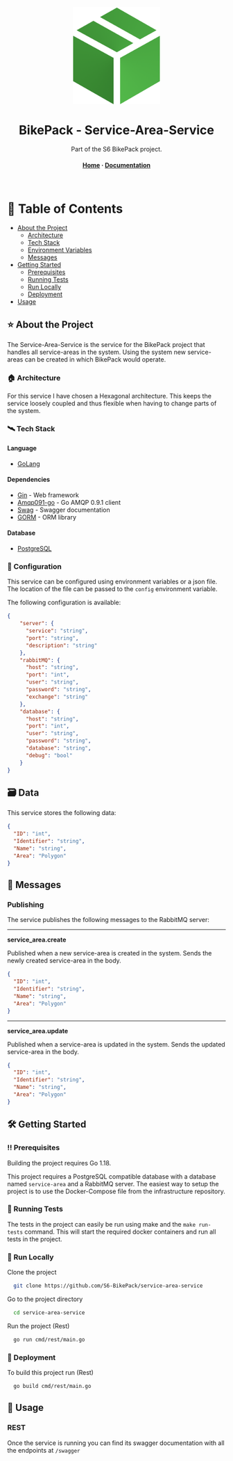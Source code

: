<div align="center">

  <img src="assets/logo.png" alt="logo" width="200" height="auto" />
  <h1>BikePack - Service-Area-Service</h1>

  <p>
    Part of the S6 BikePack project.
  </p>


<!-- Badges -->
<p>

</p>

<h4>
    <a href="https://github.com/S6-BikePack">Home</a>
  <span> · </span>
    <a href="https://github.com/S6-BikePack/service-area-service#-about-the-project">Documentation</a>
  </h4>
</div>

<br />

<!-- Table of Contents -->
# 📓 Table of Contents

- [About the Project](#-about-the-project)
    * [Architecture](#-architecture)
    * [Tech Stack](#%EF%B8%8F-tech-stack)
    * [Environment Variables](#-configuration)
    * [Messages](#-messages)
- [Getting Started](%EF%B8%8F-getting-started)
    * [Prerequisites](%EF%B8%8F-prerequisites)
    * [Running Tests](#-running-tests)
    * [Run Locally](#-run-locally)
    * [Deployment](#-deployment)
- [Usage](#-usage)




<!-- About the Project -->
## ⭐ About the Project

The Service-Area-Service is the service for the BikePack project that handles all service-areas in the system.
Using the system new service-areas can be created in which BikePack would operate.

<!-- Architecture -->
### 🏠 Architecture
For this service I have chosen a Hexagonal architecture. This keeps the service loosely coupled and thus flexible when having to change parts of the system.


<!-- TechStack -->
### 🛰️ Tech Stack
#### Language
  <ul>
    <li><a href="https://go.dev/">GoLang</a></li>
</ul>

#### Dependencies
  <ul>
    <li><a href="https://github.com/gin-gonic/gin">Gin</a><span> - Web framework</span></li>
    <li><a href="https://github.com/gin-gonic/gin">Amqp091-go</a><span> - Go AMQP 0.9.1 client</span></li>
    <li><a href="https://github.com/swaggo/swag">Swag</a><span> - Swagger documentation</span></li>
    <li><a href="https://gorm.io/index.html">GORM</a><span> - ORM library</span></li>
  </ul>

#### Database
  <ul>
    <li><a href="https://www.postgresql.org/">PostgreSQL</a></li>
</ul>

<!-- Env Variables -->
### 🔑 Configuration

This service can be configured using environment variables or a json file. The location of the file can be passed to the `config` environment variable.

The following configuration is available:

```json
{
    "server": {
      "service": "string",
      "port": "string",
      "description": "string"
    },
    "rabbitMQ": {
      "host": "string",
      "port": "int",
      "user": "string",
      "password": "string",
      "exchange": "string"
    },
    "database": {
      "host": "string",
      "port": "int",
      "user": "string",
      "password": "string",
      "database": "string",
      "debug": "bool"
    }
}
```

<!-- Data -->

##  🗃️ Data

This service stores the following data:

```json
{
  "ID": "int",
  "Identifier": "string",
  "Name": "string",
  "Area": "Polygon"
}
```

<!-- Messages -->
## 📨 Messages

### Publishing
The service publishes the following messages to the RabbitMQ server:

---
**service_area.create**

Published when a new service-area is created in the system.
Sends the newly created service-area in the  body.

```json
{
  "ID": "int",
  "Identifier": "string",
  "Name": "string",
  "Area": "Polygon"
}
```

---
**service_area.update**

Published when a service-area is updated in the system.
Sends the updated service-area in the body.

```json
{
  "ID": "int",
  "Identifier": "string",
  "Name": "string",
  "Area": "Polygon"
}
```

<!-- Getting Started -->
## 	🛠️ Getting Started

<!-- Prerequisites -->
### ‼️ Prerequisites

Building the project requires Go 1.18.

This project requires a PostgreSQL compatible database with a database named `service-area` and a RabbitMQ server.
The easiest way to setup the project is to use the Docker-Compose file from the infrastructure repository.

<!-- Running Tests -->
### 🧪 Running Tests

The tests in the project can easily be run using make and the `make run-tests` command. This will start the required docker containers and run all tests in the project.

<!-- Run Locally -->
### 🏃 Run Locally

Clone the project

```bash
  git clone https://github.com/S6-BikePack/service-area-service
```

Go to the project directory

```bash
  cd service-area-service
```

Run the project (Rest)

```bash
  go run cmd/rest/main.go
```


<!-- Deployment -->
### 🚀 Deployment

To build this project run (Rest)

```bash
  go build cmd/rest/main.go
```


<!-- Usage -->
## 👀 Usage

### REST
Once the service is running you can find its swagger documentation with all the endpoints at `/swagger`
